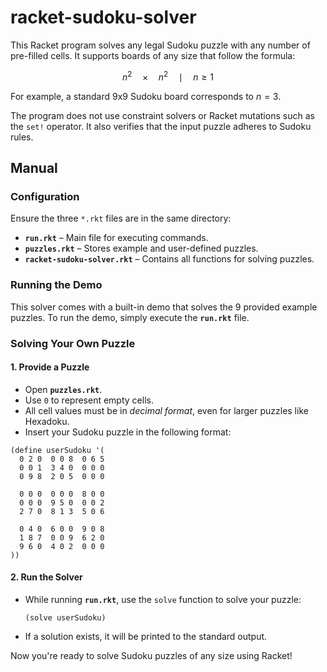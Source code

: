 
# racket-sudoku-solver

This Racket program solves any legal Sudoku puzzle with any number of pre-filled cells. It supports boards of any size that follow the formula:

$$ n^2 \quad \times \quad n^2 \quad \mid \quad n \geq 1 $$

For example, a standard 9x9 Sudoku board corresponds to $n = 3$.

The program does not use constraint solvers or Racket mutations such as the `set!` operator. It also verifies that the input puzzle adheres to Sudoku rules.

## Manual

### Configuration

Ensure the three `*.rkt` files are in the same directory:

-   **`run.rkt`** – Main file for executing commands.
-   **`puzzles.rkt`** – Stores example and user-defined puzzles.
-   **`racket-sudoku-solver.rkt`** – Contains all functions for solving puzzles.

### Running the Demo

This solver comes with a built-in demo that solves the 9 provided example puzzles. To run the demo, simply execute the **`run.rkt`** file.

### Solving Your Own Puzzle

#### 1. Provide a Puzzle

-   Open **`puzzles.rkt`**.
-   Use `0` to represent empty cells.
-   All cell values must be in _decimal format_, even for larger puzzles like Hexadoku.
-   Insert your Sudoku puzzle in the following format:

```racket
(define userSudoku '(
  0 2 0  0 0 8  0 6 5
  0 0 1  3 4 0  0 0 0
  0 9 8  2 0 5  0 0 0

  0 0 0  0 0 0  8 0 0
  0 0 0  9 5 0  0 0 2
  2 7 0  8 1 3  5 0 6

  0 4 0  6 0 0  9 0 8
  1 8 7  0 0 9  6 2 0
  9 6 0  4 0 2  0 0 0
))

```

#### 2. Run the Solver

-   While running **`run.rkt`**, use the `solve` function to solve your puzzle:
    
    ```racket
    (solve userSudoku)
    
    ```
    
-   If a solution exists, it will be printed to the standard output.

Now you're ready to solve Sudoku puzzles of any size using Racket!
